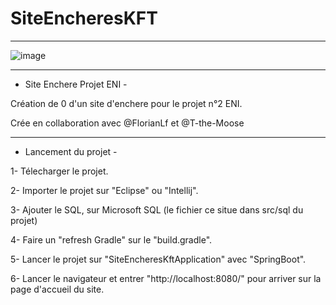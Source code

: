 # SiteEncheresKFT
---------------------------------------------------------------------------------------------------------------

![image](https://github.com/KillianSb/SiteEncheresKFT/assets/27457778/f0416582-64b2-4bfd-86f1-0c169fefbac1)

---------------------------------------------------------------------------------------------------------------

- Site Enchere Projet ENI -

Création de 0 d'un site d'enchere pour le projet n°2 ENI.

Crée en collaboration avec @FlorianLf et @T-the-Moose


---------------------------------------------------------------------------------------------------------------

- Lancement du projet -

1- Télecharger le projet.

2- Importer le projet sur "Eclipse" ou "Intellij".

3- Ajouter le SQL, sur Microsoft SQL (le fichier ce situe dans src/sql du projet)

4- Faire un "refresh Gradle" sur le "build.gradle".

5- Lancer le projet sur "SiteEncheresKftApplication" avec "SpringBoot".

6- Lancer le navigateur et entrer "http://localhost:8080/" pour arriver sur la page d'accueil du site.
